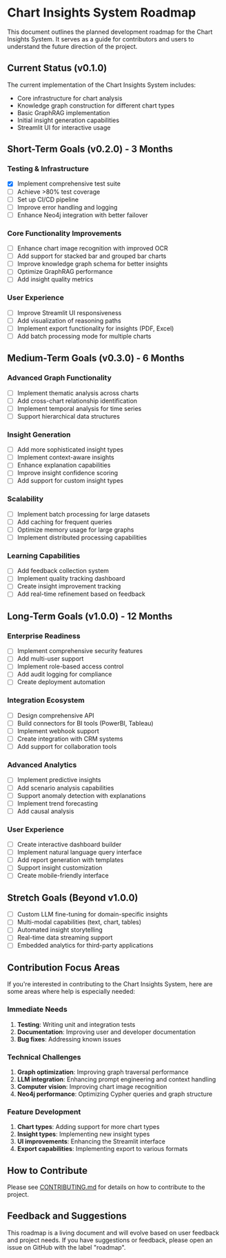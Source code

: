 # Chart Insights System Roadmap

This document outlines the planned development roadmap for the Chart Insights System. It serves as a guide for contributors and users to understand the future direction of the project.

## Current Status (v0.1.0)

The current implementation of the Chart Insights System includes:

- Core infrastructure for chart analysis
- Knowledge graph construction for different chart types
- Basic GraphRAG implementation
- Initial insight generation capabilities
- Streamlit UI for interactive usage

## Short-Term Goals (v0.2.0) - 3 Months

### Testing & Infrastructure

- [x] Implement comprehensive test suite
- [ ] Achieve >80% test coverage
- [ ] Set up CI/CD pipeline
- [ ] Improve error handling and logging
- [ ] Enhance Neo4j integration with better failover

### Core Functionality Improvements

- [ ] Enhance chart image recognition with improved OCR
- [ ] Add support for stacked bar and grouped bar charts
- [ ] Improve knowledge graph schema for better insights
- [ ] Optimize GraphRAG performance
- [ ] Add insight quality metrics

### User Experience

- [ ] Improve Streamlit UI responsiveness
- [ ] Add visualization of reasoning paths
- [ ] Implement export functionality for insights (PDF, Excel)
- [ ] Add batch processing mode for multiple charts

## Medium-Term Goals (v0.3.0) - 6 Months

### Advanced Graph Functionality

- [ ] Implement thematic analysis across charts
- [ ] Add cross-chart relationship identification
- [ ] Implement temporal analysis for time series
- [ ] Support hierarchical data structures

### Insight Generation

- [ ] Add more sophisticated insight types
- [ ] Implement context-aware insights
- [ ] Enhance explanation capabilities
- [ ] Improve insight confidence scoring
- [ ] Add support for custom insight types

### Scalability

- [ ] Implement batch processing for large datasets
- [ ] Add caching for frequent queries
- [ ] Optimize memory usage for large graphs
- [ ] Implement distributed processing capabilities

### Learning Capabilities

- [ ] Add feedback collection system
- [ ] Implement quality tracking dashboard
- [ ] Create insight improvement tracking
- [ ] Add real-time refinement based on feedback

## Long-Term Goals (v1.0.0) - 12 Months

### Enterprise Readiness

- [ ] Implement comprehensive security features
- [ ] Add multi-user support
- [ ] Implement role-based access control
- [ ] Add audit logging for compliance
- [ ] Create deployment automation

### Integration Ecosystem

- [ ] Design comprehensive API
- [ ] Build connectors for BI tools (PowerBI, Tableau)
- [ ] Implement webhook support
- [ ] Create integration with CRM systems
- [ ] Add support for collaboration tools

### Advanced Analytics

- [ ] Implement predictive insights
- [ ] Add scenario analysis capabilities
- [ ] Support anomaly detection with explanations
- [ ] Implement trend forecasting
- [ ] Add causal analysis

### User Experience

- [ ] Create interactive dashboard builder
- [ ] Implement natural language query interface
- [ ] Add report generation with templates
- [ ] Support insight customization
- [ ] Create mobile-friendly interface

## Stretch Goals (Beyond v1.0.0)

- [ ] Custom LLM fine-tuning for domain-specific insights
- [ ] Multi-modal capabilities (text, chart, tables)
- [ ] Automated insight storytelling 
- [ ] Real-time data streaming support
- [ ] Embedded analytics for third-party applications

## Contribution Focus Areas

If you're interested in contributing to the Chart Insights System, here are some areas where help is especially needed:

### Immediate Needs

1. **Testing**: Writing unit and integration tests
2. **Documentation**: Improving user and developer documentation
3. **Bug fixes**: Addressing known issues

### Technical Challenges

1. **Graph optimization**: Improving graph traversal performance
2. **LLM integration**: Enhancing prompt engineering and context handling
3. **Computer vision**: Improving chart image recognition
4. **Neo4j performance**: Optimizing Cypher queries and graph structure

### Feature Development

1. **Chart types**: Adding support for more chart types
2. **Insight types**: Implementing new insight types
3. **UI improvements**: Enhancing the Streamlit interface
4. **Export capabilities**: Implementing export to various formats

## How to Contribute

Please see [CONTRIBUTING.md](CONTRIBUTING.md) for details on how to contribute to the project.

## Feedback and Suggestions

This roadmap is a living document and will evolve based on user feedback and project needs. If you have suggestions or feedback, please open an issue on GitHub with the label "roadmap".
